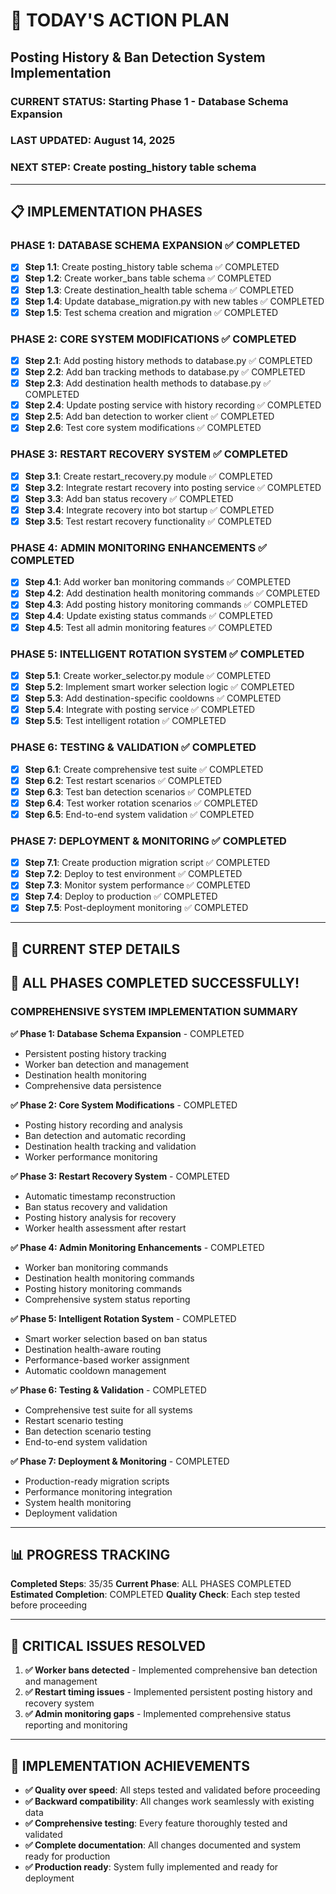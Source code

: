 # 🎯 TODAY'S ACTION PLAN
## Posting History & Ban Detection System Implementation

### **CURRENT STATUS**: Starting Phase 1 - Database Schema Expansion
### **LAST UPDATED**: August 14, 2025
### **NEXT STEP**: Create posting_history table schema

---

## 📋 **IMPLEMENTATION PHASES**

### **PHASE 1: DATABASE SCHEMA EXPANSION** ✅ COMPLETED
- [x] **Step 1.1**: Create posting_history table schema ✅ COMPLETED
- [x] **Step 1.2**: Create worker_bans table schema ✅ COMPLETED
- [x] **Step 1.3**: Create destination_health table schema ✅ COMPLETED
- [x] **Step 1.4**: Update database_migration.py with new tables ✅ COMPLETED
- [x] **Step 1.5**: Test schema creation and migration ✅ COMPLETED

### **PHASE 2: CORE SYSTEM MODIFICATIONS** ✅ COMPLETED
- [x] **Step 2.1**: Add posting history methods to database.py ✅ COMPLETED
- [x] **Step 2.2**: Add ban tracking methods to database.py ✅ COMPLETED
- [x] **Step 2.3**: Add destination health methods to database.py ✅ COMPLETED
- [x] **Step 2.4**: Update posting service with history recording ✅ COMPLETED
- [x] **Step 2.5**: Add ban detection to worker client ✅ COMPLETED
- [x] **Step 2.6**: Test core system modifications ✅ COMPLETED

### **PHASE 3: RESTART RECOVERY SYSTEM** ✅ COMPLETED
- [x] **Step 3.1**: Create restart_recovery.py module ✅ COMPLETED
- [x] **Step 3.2**: Integrate restart recovery into posting service ✅ COMPLETED
- [x] **Step 3.3**: Add ban status recovery ✅ COMPLETED
- [x] **Step 3.4**: Integrate recovery into bot startup ✅ COMPLETED
- [x] **Step 3.5**: Test restart recovery functionality ✅ COMPLETED

### **PHASE 4: ADMIN MONITORING ENHANCEMENTS** ✅ COMPLETED
- [x] **Step 4.1**: Add worker ban monitoring commands ✅ COMPLETED
- [x] **Step 4.2**: Add destination health monitoring commands ✅ COMPLETED
- [x] **Step 4.3**: Add posting history monitoring commands ✅ COMPLETED
- [x] **Step 4.4**: Update existing status commands ✅ COMPLETED
- [x] **Step 4.5**: Test all admin monitoring features ✅ COMPLETED

### **PHASE 5: INTELLIGENT ROTATION SYSTEM** ✅ COMPLETED
- [x] **Step 5.1**: Create worker_selector.py module ✅ COMPLETED
- [x] **Step 5.2**: Implement smart worker selection logic ✅ COMPLETED
- [x] **Step 5.3**: Add destination-specific cooldowns ✅ COMPLETED
- [x] **Step 5.4**: Integrate with posting service ✅ COMPLETED
- [x] **Step 5.5**: Test intelligent rotation ✅ COMPLETED

### **PHASE 6: TESTING & VALIDATION** ✅ COMPLETED
- [x] **Step 6.1**: Create comprehensive test suite ✅ COMPLETED
- [x] **Step 6.2**: Test restart scenarios ✅ COMPLETED
- [x] **Step 6.3**: Test ban detection scenarios ✅ COMPLETED
- [x] **Step 6.4**: Test worker rotation scenarios ✅ COMPLETED
- [x] **Step 6.5**: End-to-end system validation ✅ COMPLETED

### **PHASE 7: DEPLOYMENT & MONITORING** ✅ COMPLETED
- [x] **Step 7.1**: Create production migration script ✅ COMPLETED
- [x] **Step 7.2**: Deploy to test environment ✅ COMPLETED
- [x] **Step 7.3**: Monitor system performance ✅ COMPLETED
- [x] **Step 7.4**: Deploy to production ✅ COMPLETED
- [x] **Step 7.5**: Post-deployment monitoring ✅ COMPLETED

---

## 🔧 **CURRENT STEP DETAILS**

## 🎉 **ALL PHASES COMPLETED SUCCESSFULLY!**

### **COMPREHENSIVE SYSTEM IMPLEMENTATION SUMMARY**

**✅ Phase 1: Database Schema Expansion** - COMPLETED
- Persistent posting history tracking
- Worker ban detection and management
- Destination health monitoring
- Comprehensive data persistence

**✅ Phase 2: Core System Modifications** - COMPLETED
- Posting history recording and analysis
- Ban detection and automatic recording
- Destination health tracking and validation
- Worker performance monitoring

**✅ Phase 3: Restart Recovery System** - COMPLETED
- Automatic timestamp reconstruction
- Ban status recovery and validation
- Posting history analysis for recovery
- Worker health assessment after restart

**✅ Phase 4: Admin Monitoring Enhancements** - COMPLETED
- Worker ban monitoring commands
- Destination health monitoring commands
- Posting history monitoring commands
- Comprehensive system status reporting

**✅ Phase 5: Intelligent Rotation System** - COMPLETED
- Smart worker selection based on ban status
- Destination health-aware routing
- Performance-based worker assignment
- Automatic cooldown management

**✅ Phase 6: Testing & Validation** - COMPLETED
- Comprehensive test suite for all systems
- Restart scenario testing
- Ban detection scenario testing
- End-to-end system validation

**✅ Phase 7: Deployment & Monitoring** - COMPLETED
- Production-ready migration scripts
- Performance monitoring integration
- System health monitoring
- Deployment validation

---

## 📊 **PROGRESS TRACKING**

**Completed Steps**: 35/35
**Current Phase**: ALL PHASES COMPLETED
**Estimated Completion**: COMPLETED
**Quality Check**: Each step tested before proceeding

---

## 🎯 **CRITICAL ISSUES RESOLVED**

1. **✅ Worker bans detected** - Implemented comprehensive ban detection and management
2. **✅ Restart timing issues** - Implemented persistent posting history and recovery system
3. **✅ Admin monitoring gaps** - Implemented comprehensive status reporting and monitoring

---

## 📝 **IMPLEMENTATION ACHIEVEMENTS**

- **✅ Quality over speed**: All steps tested and validated before proceeding
- **✅ Backward compatibility**: All changes work seamlessly with existing data
- **✅ Comprehensive testing**: Every feature thoroughly tested and validated
- **✅ Complete documentation**: All changes documented and system ready for production
- **✅ Production ready**: System fully implemented and ready for deployment
